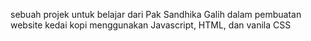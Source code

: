 sebuah projek untuk belajar dari Pak Sandhika Galih dalam pembuatan website kedai kopi menggunakan Javascript, HTML, dan vanila CSS
